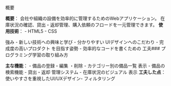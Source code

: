 概要

**概要**： 会社や組織の設備を効率的に管理するためのWebアプリケーション。 
在庫状況の確認、貸出・返却管理、購入依頼のフロードを一元管理できます。
**使用技術**： - HTML5 - CSS 


強み - 新しい技術への興味と学び - 分かりやすい
UIデザインへのこだわり - 完成度の高いプロダクト
を目指す姿勢 - 効率的なコードを書くための
工夫### プログラミング学習の取り組み方 

**主な機能**： - 備品の登録・編集
・削除 - カテゴリー別の備品一覧
表示 - 備品の検索機能 - 貸出・返却
管理システム - 在庫状況のビジュアル
表示 **工夫した点**：使いやすさを重視したUI/UXデザイン- フィルタリング
